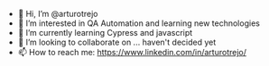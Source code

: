 - 👋 Hi, I’m @arturotrejo
- 👀 I’m interested in QA Automation and learning new technologies 
- 🌱 I’m currently learning Cypress and javascript
- 💞️ I’m looking to collaborate on ... haven't decided yet
- 📫 How to reach me: https://www.linkedin.com/in/arturotrejo/

<!---
arturotrejo/arturotrejo is a ✨ special ✨ repository because its `README.md` (this file) appears on your GitHub profile.
You can click the Preview link to take a look at your changes.
--->
